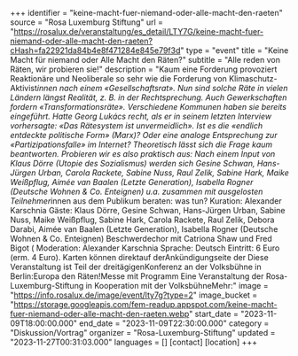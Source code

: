 +++
identifier = "keine-macht-fuer-niemand-oder-alle-macht-den-raeten"
source = "Rosa Luxemburg Stiftung"
url = "https://rosalux.de/veranstaltung/es_detail/LTY7G/keine-macht-fuer-niemand-oder-alle-macht-den-raeten?cHash=fa22921da84b4e8f471284e845e79f3d"
type = "event"
title = "Keine Macht für niemand oder Alle Macht den Räten?"
subtitle = "Alle reden von Räten, wir probieren sie!"
description = "Kaum eine Forderung provoziert Reaktionäre und Neoliberale so sehr wie die Forderung von Klimaschutz-Aktivist*innen nach einem «Gesellschaftsrat». Nun sind solche Räte in vielen Ländern längst Realität, z. B. in der Rechtsprechung. Auch Gewerkschaften fordern «Transformationsräte». Verschiedene Kommunen haben sie bereits eingeführt. Hatte Georg Lukács recht, als er in seinem letzten Interview vorhersagte: «Das Rätesystem ist unvermeidlich». Ist es die «endlich entdeckte politische Form» (Marx)? Oder eine analoge Entsprechung zur «Partizipationsfalle» im Internet? 
Theoretisch lässt sich die Frage kaum beantworten. Probieren wir es also praktisch aus: Nach einem Input von Klaus Dörre (Utopie des Sozialismus) werden sich Gesine Schwan, Hans-Jürgen Urban, Carola Rackete, Sabine Nuss, Raul Zelik, Sabine Hark, Maike Weißpflug, Aimée van Baalen (Letzte Generation), Isabella Rogner (Deutsche Wohnen & Co. Enteignen) u.a. zusammen mit ausgelosten Teilnehmer*innen aus dem Publikum beraten: was tun?
Kuration: Alexander Karschnia
Gäste: Klaus Dörre, Gesine Schwan, Hans-Jürgen Urban, Sabine Nuss, Maike Weißpflug, Sabine Hark, Carola Rackete, Raul Zelik, Debora Darabi, Aimée van Baalen (Letzte Generation), Isabella Rogner (Deutsche Wohnen & Co. Enteignen)
Beschwerdechor mit Catriona Shaw und Fred Bigot (
Moderation: Alexander Karschnia 
Sprache: Deutsch
Eintritt: 6 Euro (erm. 4 Euro). Karten können direktauf derAnkündigungseite der 
Diese Veranstaltung ist Teil der dreitägigenKonferenz an der Volksbühne in Berlin:Europa den Räten!Messe mit Programm Eine Veranstaltung der Rosa-Luxemburg-Stiftung in Kooperation mit der VolksbühneMehr:"
image = "https://info.rosalux.de/image/event/lty7g?type=2"
image_bucket = "https://storage.googleapis.com/fem-readup.appspot.com/keine-macht-fuer-niemand-oder-alle-macht-den-raeten.webp"
start_date = "2023-11-09T18:00:00.000"
end_date = "2023-11-09T22:30:00.000"
category = "Diskussion/Vortrag"
organizer = "Rosa-Luxemburg-Stiftung"
updated = "2023-11-27T00:31:03.000"
languages = []
[contact]
[location]
+++